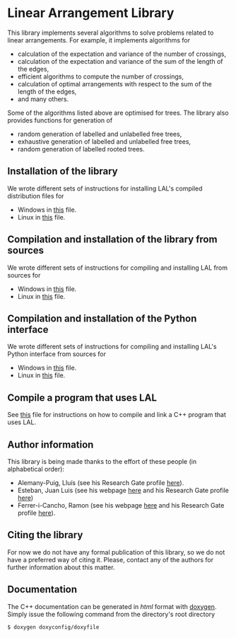 # Linear Arrangement Library

This library implements several algorithms to solve problems related to linear arrangements. For example, it implements algorithms for

- calculation of the expectation and variance of the number of crossings,
- calculation of the expectation and variance of the sum of the length of the edges,
- efficient algorithms to compute the number of crossings,
- calculation of optimal arrangements with respect to the sum of the length of the edges,
- and many others.

Some of the algorithms listed above are optimised for trees. The library also provides functions for generation of

- random generation of labelled and unlabelled free trees,
- exhaustive generation of labelled and unlabelled free trees,
- random generation of labelled rooted trees.

## Installation of the library

We wrote different sets of instructions for installing LAL's compiled distribution files for

- Windows in [this](https://github.com/lluisalemanypuig/linear-arrangement-library/blob/master/instructions/installation-library-windows.md) file.
- Linux in [this](https://github.com/lluisalemanypuig/linear-arrangement-library/blob/master/instructions/installation-library-linux.md) file.

## Compilation and installation of the library from sources

We wrote different sets of instructions for compiling and installing LAL from sources for

- Windows in [this](https://github.com/lluisalemanypuig/linear-arrangement-library/blob/master/instructions/compilation-library-windows.md) file.
- Linux in [this](https://github.com/lluisalemanypuig/linear-arrangement-library/blob/master/instructions/compilation-library-linux.md) file.

## Compilation and installation of the Python interface

We wrote different sets of instructions for compiling and installing LAL's Python interface from sources for

- Windows in [this](https://github.com/lluisalemanypuig/linear-arrangement-library/blob/master/instructions/compilation-interface-windows.md) file.
- Linux in [this](https://github.com/lluisalemanypuig/linear-arrangement-library/blob/master/instructions/compilation-interface-linux.md) file.

## Compile a program that uses LAL

See [this](https://github.com/lluisalemanypuig/linear-arrangement-library/blob/master/instructions/compiling-against-LAL.md) file for instructions on how to compile and link a C++ program that uses LAL.

## Author information

This library is being made thanks to the effort of these people (in alphabetical order):

- Alemany-Puig, Lluís (see his Research Gate profile [here](https://www.researchgate.net/profile/Lluis_Alemany-Puig)).
- Esteban, Juan Luis (see his webpage [here](https://www.cs.upc.edu/~esteban/) and his Research Gate profile [here](https://www.researchgate.net/profile/Juan_Esteban13))
- Ferrer-i-Cancho, Ramon (see his webpage [here](https://www.cs.upc.edu/~rferrericancho/) and his Research Gate profile [here](https://www.cs.upc.edu/~rferrericancho/)).

## Citing the library

For now we do not have any formal publication of this library, so we do not have a preferred way of citing it. Please, contact any of the authors for further information about this matter.

## Documentation

The C++ documentation can be generated in _html_ format with [doxygen](http://doxygen.nl/). Simply issue the following command from the directory's root directory

	$ doxygen doxyconfig/doxyfile
